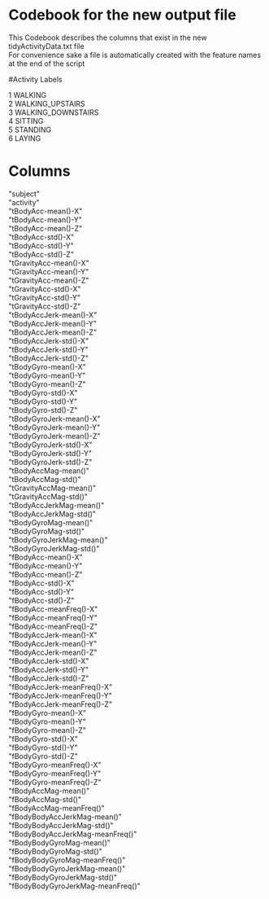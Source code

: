 # Codebook for the new output file

This Codebook describes the columns that exist in the new tidyActivityData.txt file <br>
For convenience sake a file is automatically created with the feature names at the end of the script

#Activity Labels

1 WALKING<br>
2 WALKING_UPSTAIRS<br>
3 WALKING_DOWNSTAIRS<br>
4 SITTING<br>
5 STANDING<br>
6 LAYING<br>


# Columns

"subject" <br>
"activity"<br>
"tBodyAcc-mean()-X"<br>
"tBodyAcc-mean()-Y"<br>
"tBodyAcc-mean()-Z"<br>
"tBodyAcc-std()-X"<br>
"tBodyAcc-std()-Y"<br>
"tBodyAcc-std()-Z"<br>
"tGravityAcc-mean()-X"<br>
"tGravityAcc-mean()-Y"<br>
"tGravityAcc-mean()-Z"<br>
"tGravityAcc-std()-X"<br>
"tGravityAcc-std()-Y"<br>
"tGravityAcc-std()-Z"<br>
"tBodyAccJerk-mean()-X"<br>
"tBodyAccJerk-mean()-Y"<br>
"tBodyAccJerk-mean()-Z"<br>
"tBodyAccJerk-std()-X"<br>
"tBodyAccJerk-std()-Y"<br>
"tBodyAccJerk-std()-Z"<br>
"tBodyGyro-mean()-X"<br>
"tBodyGyro-mean()-Y"<br>
"tBodyGyro-mean()-Z"<br>
"tBodyGyro-std()-X"<br>
"tBodyGyro-std()-Y"<br>
"tBodyGyro-std()-Z"<br>
"tBodyGyroJerk-mean()-X"<br>
"tBodyGyroJerk-mean()-Y"<br>
"tBodyGyroJerk-mean()-Z"<br>
"tBodyGyroJerk-std()-X"<br>
"tBodyGyroJerk-std()-Y"<br>
"tBodyGyroJerk-std()-Z"<br>
"tBodyAccMag-mean()"<br>
"tBodyAccMag-std()"<br>
"tGravityAccMag-mean()"<br>
"tGravityAccMag-std()"<br>
"tBodyAccJerkMag-mean()"<br>
"tBodyAccJerkMag-std()"<br>
"tBodyGyroMag-mean()"<br>
"tBodyGyroMag-std()"<br>
"tBodyGyroJerkMag-mean()"<br>
"tBodyGyroJerkMag-std()"<br>
"fBodyAcc-mean()-X"<br>
"fBodyAcc-mean()-Y"<br>
"fBodyAcc-mean()-Z"<br>
"fBodyAcc-std()-X"<br>
"fBodyAcc-std()-Y"<br>
"fBodyAcc-std()-Z"<br>
"fBodyAcc-meanFreq()-X"<br>
"fBodyAcc-meanFreq()-Y"<br>
"fBodyAcc-meanFreq()-Z"<br>
"fBodyAccJerk-mean()-X"<br>
"fBodyAccJerk-mean()-Y"<br>
"fBodyAccJerk-mean()-Z"<br>
"fBodyAccJerk-std()-X"<br>
"fBodyAccJerk-std()-Y"<br>
"fBodyAccJerk-std()-Z"<br>
"fBodyAccJerk-meanFreq()-X"<br>
"fBodyAccJerk-meanFreq()-Y"<br>
"fBodyAccJerk-meanFreq()-Z"<br>
"fBodyGyro-mean()-X"<br>
"fBodyGyro-mean()-Y"<br>
"fBodyGyro-mean()-Z"<br>
"fBodyGyro-std()-X"<br>
"fBodyGyro-std()-Y"<br>
"fBodyGyro-std()-Z"<br>
"fBodyGyro-meanFreq()-X"<br>
"fBodyGyro-meanFreq()-Y"<br>
"fBodyGyro-meanFreq()-Z"<br>
"fBodyAccMag-mean()"<br>
"fBodyAccMag-std()"<br>
"fBodyAccMag-meanFreq()"<br>
"fBodyBodyAccJerkMag-mean()"<br>
"fBodyBodyAccJerkMag-std()"<br>
"fBodyBodyAccJerkMag-meanFreq()"<br>
"fBodyBodyGyroMag-mean()"<br>
"fBodyBodyGyroMag-std()"<br>
"fBodyBodyGyroMag-meanFreq()"<br>
"fBodyBodyGyroJerkMag-mean()"<br>
"fBodyBodyGyroJerkMag-std()"<br>
"fBodyBodyGyroJerkMag-meanFreq()"<br>
